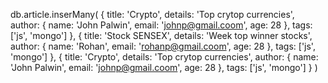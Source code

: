 db.article.inserMany(
    {
  title: 'Crypto',
  details: 'Top crytop currencies',
  author: {
    name: 'John Palwin',
    email: 'johnp@gmail.coom',
    age: 28
  },
  tags: ['js', 'mongo']
},
{
  title: 'Stock SENSEX',
  details: 'Week top winner stocks',
  author: {
    name: 'Rohan',
    email: 'rohanp@gmail.coom',
    age: 28
  },
  tags: ['js', 'mongo']
},
{
  title: 'Crypto',
  details: 'Top crytop currencies',
  author: {
    name: 'John Palwin',
    email: 'johnp@gmail.coom',
    age: 28
  },
  tags: ['js', 'mongo']
}
)